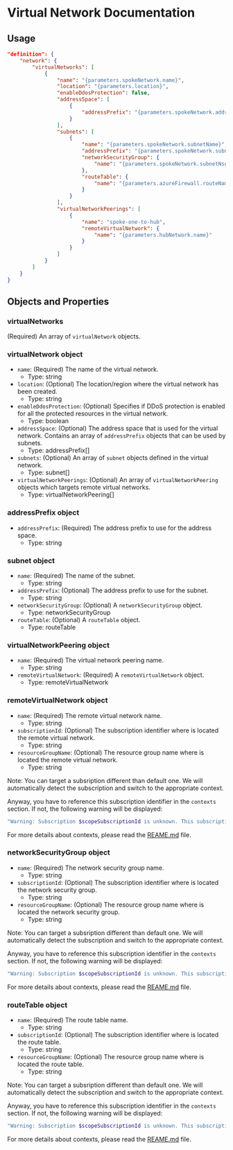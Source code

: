 # Virtual Network Documentation

## Usage

```json
"definition": {
    "network": {
        "virtualNetworks": [
            {
                "name": "{parameters.spokeNetwork.name}",
                "location": "{parameters.location}",
                "enableDdosProtection": false,
                "addressSpace": [
                    {
                        "addressPrefix": "{parameters.spokeNetwork.addressPrefix}"
                    }
                ],
                "subnets": [
                    {
                        "name": "{parameters.spokeNetwork.subnetName}",
                        "addressPrefix": "{parameters.spokeNetwork.subnetPrefix}",
                        "networkSecurityGroup": {
                            "name": "{parameters.spokeNetwork.subnetNsgName}"
                        },
                        "routeTable": {
                            "name": "{parameters.azureFirewall.routeName}"
                        }
                    }
                ],
                "virtualNetworkPeerings": [
                    {
                        "name": "spoke-one-to-hub",
                        "remoteVirtualNetwork": {
                            "name": "{parameters.hubNetwork.name}"
                        }
                    }
                ]
            }
        ]
    }
}
```

## Objects and Properties

### virtualNetworks

(Required) An array of `virtualNetwork` objects.

### virtualNetwork object

- `name`: (Required) The name of the virtual network.
  - Type: string
- `location`: (Optional) The location/region where the virtual network has been created.
  - Type: string
- `enableDdosProtection`: (Optional) Specifies if DDoS protection is enabled for all the protected resources in the virtual network.
  - Type: boolean
- `addressSpace`: (Optional) The address space that is used for the virtual network. Contains an array of `addressPrefix` objects that can be used by subnets.
  - Type: addressPrefix[]
- `subnets`: (Optional) An array of `subnet` objects defined in the virtual network.
  - Type: subnet[]
- `virtualNetworkPeerings`: (Optional) An array of `virtualNetworkPeering` objects which targets remote virtual networks.
  - Type: virtualNetworkPeering[]

### addressPrefix object

- `addressPrefix`: (Required) The address prefix to use for the address space.
  - Type: string

### subnet object

- `name`: (Required) The name of the subnet.
  - Type: string
- `addressPrefix`: (Optional) The address prefix to use for the subnet.
  - Type: string
- `networkSecurityGroup`: (Optional) A `networkSecurityGroup` object.
  - Type: networkSecurityGroup
- `routeTable`: (Optional) A `routeTable` object.
  - Type: routeTable
  
### virtualNetworkPeering object

- `name`: (Required) The virtual network peering name.
  - Type: string
- `remoteVirtualNetwork`: (Required) A `remoteVirtualNetwork` object.
  - Type: remoteVirtualNetwork

### remoteVirtualNetwork object

- `name`: (Required) The remote virtual network name.
  - Type: string
- `subscriptionId`: (Optional) The subscription identifier where is located the remote virtual network.
  - Type: string
- `resourceGroupName`: (Optional) The resource group name where is located the remote virtual network.
  - Type: string

Note: You can target a subsription different than default one. We will automatically detect the subscription and switch to the appropriate context.

Anyway, you have to reference this subscription identifier in the `contexts` section. If not, the following warning will be displayed:

```powershell
"Warning: Subscription $scopeSubscriptionId is unknown. This subscription should be referenced in contexts."
```

For more details about contexts, please read the [REAME.md](../../../README.md) file.

### networkSecurityGroup object

- `name`: (Required) The network security group name.
  - Type: string
- `subscriptionId`: (Optional) The subscription identifier where is located the network security group.
  - Type: string
- `resourceGroupName`: (Optional) The resource group name where is located the network security group.
  - Type: string

Note: You can target a subsription different than default one. We will automatically detect the subscription and switch to the appropriate context.

Anyway, you have to reference this subscription identifier in the `contexts` section. If not, the following warning will be displayed:

```powershell
"Warning: Subscription $scopeSubscriptionId is unknown. This subscription should be referenced in contexts."
```

For more details about contexts, please read the [REAME.md](../../../README.md) file.

### routeTable object

- `name`: (Required) The route table name.
  - Type: string
- `subscriptionId`: (Optional) The subscription identifier where is located the route table.
  - Type: string
- `resourceGroupName`: (Optional) The resource group name where is located the route table.
  - Type: string

Note: You can target a subsription different than default one. We will automatically detect the subscription and switch to the appropriate context.

Anyway, you have to reference this subscription identifier in the `contexts` section. If not, the following warning will be displayed:

```powershell
"Warning: Subscription $scopeSubscriptionId is unknown. This subscription should be referenced in contexts."
```

For more details about contexts, please read the [REAME.md](../../../README.md) file.
